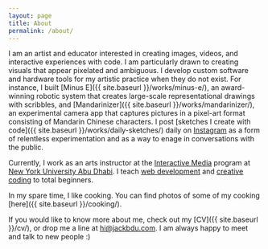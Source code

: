 ```yaml
---
layout: page
title: About
permalink: /about/
---
```


I am an artist and educator interested in creating images, videos, and interactive experiences with code. I am particularly drawn to creating visuals that appear pixelated and ambiguous. I develop custom software and hardware tools for my artistic practice when they do not exist. For instance, I built [Minus E]({{ site.baseurl }}/works/minus-e/), an award-winning robotic system that creates large-scale representational drawings with scribbles, and [Mandarinizer]({{ site.baseurl }}/works/mandarinizer/), an experimental camera app that captures pictures in a pixel-art format consisting of Mandarin Chinese characters. I post [sketches I create with code]({{ site.baseurl }}/works/daily-sketches/) daily on [Instagram](https://www.instagram.com/jackbdu/) as a form of relentless experimentation and as a way to enage in conversations with the public.

Currently, I work as an arts instructor at the [Interactive Media](https://nyuad.nyu.edu/en/academics/divisions/arts-and-humanities/academic-programs/interactive-media.html) program at [New York University Abu Dhabi](https://nyuad.nyu.edu/en/). I teach [web development](https://jackbdu.com/teaching/web-development-for-absolute-beginners/) and [creative coding](https://jackbdu.com/teaching/creative-coding-for-absolute-beginners/) to total beginners.

In my spare time, I like cooking. You can find photos of some of my cooking [here]({{ site.baseurl }}/cooking/).

If you would like to know more about me, check out my [CV]({{ site.baseurl }}/cv/), or drop me a line at [hi@jackbdu.com](mailto:hi@jackbdu.com). I am always happy to meet and talk to new people :)
